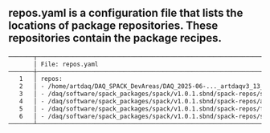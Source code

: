 ## **repos.yaml** is a configuration file that lists the locations of package repositories. These repositories contain the package recipes.

``` txt
───────┬─────────────────────────────────────────────────────────────────────────────────
       │ File: repos.yaml
───────┼─────────────────────────────────────────────────────────────────────────────────
   1   │ repos:
   2   │ - /home/artdaq/DAQ_SPACK_DevAreas/DAQ_2025-06-..._artdaqv3_13_02/spack-repos/mpd
   3   │ - /daq/software/spack_packages/spack/v1.0.1.sbnd/spack-repos/sbn-spack
   4   │ - /daq/software/spack_packages/spack/v1.0.1.sbnd/spack-repos/artdaq-spack
   5   │ - /daq/software/spack_packages/spack/v1.0.1.sbnd/spack-repos/fnal_art
   6   │ - /daq/software/spack_packages/spack/v1.0.1.sbnd/spack-repos/scd_recipes
───────┴─────────────────────────────────────────────────────────────────────────────────
```
